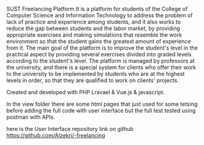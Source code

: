 SUST Freelancing Platform It is a platform for students of the College of Computer Science and Information Technology to address the problem of lack of practice and experience among students, and it also works to reduce the gap between students and the labor market, by providing appropriate exercises and making simulations that resemble the work environment so that the student gains the greatest amount of experience from it.
The main goal of the platform is to improve the student's level in the practical aspect by providing several exercises divided into graded levels according to the student's level. The platform is managed by professors at the university, and there is a special system for clients who offer their work to the university to be implemented by students who are at the highest levels in order, so that they are qualified to work on clients' projects.

Created and developed with PHP Lravael & Vue.js & javascript.

In the view folder there are some html pages that just used for some tetsing before adding the full code with user interface but the full test tested using postman with APIs.

here is the User Interface  repository link on github https://github.com/Alzekri/-freelancing
